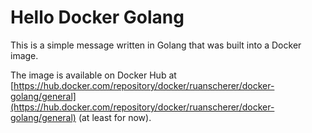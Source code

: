 # Hello Docker Golang

This is a simple message written in Golang that was built into a Docker image.

The image is available on Docker Hub at [https://hub.docker.com/repository/docker/ruanscherer/docker-golang/general](https://hub.docker.com/repository/docker/ruanscherer/docker-golang/general) (at least for now).
